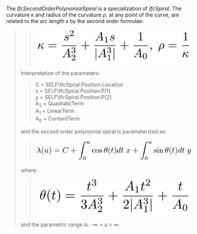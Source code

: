 The _IfcSecondOrderPolynomialSpiral_ is a specialization of _IfcSpiral_. The curvature _κ_ and radius of the curvature _ρ_, at any point of the curve, are related to the arc length _s_ by the second order formulae:
>>
>> ![formula](../../../../../../figures/ifcsecondorderpolynomialspiral_curvature.PNG)
>> 
> Interpretation of the parameters:
>> 
>> 
>> C = SELF\IfcSpiral.Position.Location   
>> x = SELF\IfcSpiral.Position.P[1]   
>> y = SELF\IfcSpiral.Position.P[2]    
>> A<sub>2</sub> = QuadraticTerm  
>> A<sub>1</sub> = LinearTerm  
>> A<sub>0</sub> = ContantTerm  
>> 
> and the second order polynomial spiral is parameterized as:
>> 
>> ![formula](../../../../../../figures/ifcspiral_parameterization.PNG)
>>
> where:
>>
>> ![formula](../../../../../../figures/ifcsecondorderpolynomialspiral_theta.PNG)
>>
> and the parametric range is: -&infin; &lt; _u_ &lt; &infin;.
